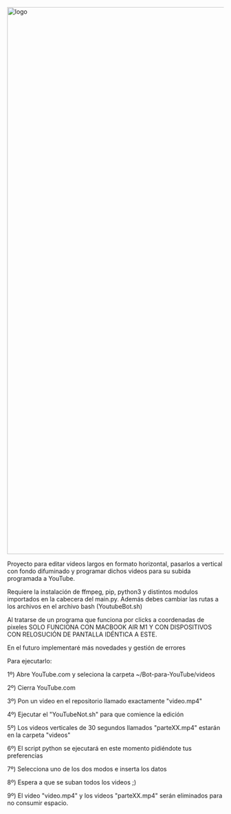 <img width="1272" alt="logo" src="https://user-images.githubusercontent.com/77785688/216454360-140bea38-d1f9-48c6-beb1-8ada1f36c9b6.png">


Proyecto para editar videos largos en formato horizontal, 
pasarlos a vertical con fondo difuminado y 
programar dichos videos para su subida programada a YouTube.

Requiere la instalación de ffmpeg, pip, python3 
y distintos modulos importados en la cabecera del main.py.
Además debes cambiar las rutas a los archivos en el archivo bash (YoutubeBot.sh)

Al tratarse de un programa que funciona por clicks a coordenadas de pixeles SOLO FUNCIONA CON MACBOOK AIR M1 Y CON 
DISPOSITIVOS CON RELOSUCIÓN DE PANTALLA IDÉNTICA A ESTE.

En el futuro implementaré más novedades y gestión de errores



Para ejecutarlo:

1º) Abre YouTube.com y seleciona la carpeta ~/Bot-para-YouTube/videos

2º) Cierra YouTube.com

3º) Pon un video en el repositorio llamado exactamente "video.mp4"

4º) Ejecutar el "YouTubeNot.sh" para que comience la edición

5º) Los videos verticales de 30 segundos llamados "parteXX.mp4" estarán en la carpeta "videos"

6º) El script python se ejecutará en este momento pidiéndote tus preferencias

7º) Selecciona uno de los dos modos e inserta los datos

8º) Espera a que se suban todos los videos ;)

9º) El video "video.mp4" y los videos "parteXX.mp4" serán eliminados para no consumir espacio.

